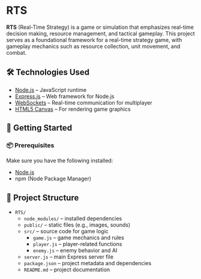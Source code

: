  # RTS

**RTS** (Real-Time Strategy) is a game or simulation that emphasizes real-time decision making, resource management, and tactical gameplay. This project serves as a foundational framework for a real-time strategy game, with gameplay mechanics such as resource collection, unit movement, and combat.

## 🛠️ Technologies Used

- [Node.js](https://nodejs.org/) – JavaScript runtime
- [Express.js](https://expressjs.com/) – Web framework for Node.js
- [WebSockets](https://developer.mozilla.org/en-US/docs/Web/API/WebSockets_API) – Real-time communication for multiplayer
- [HTML5 Canvas](https://developer.mozilla.org/en-US/docs/Web/API/Canvas_API) – For rendering game graphics

## 🚀 Getting Started

### 📦 Prerequisites

Make sure you have the following installed:
- [Node.js](https://nodejs.org/)
- npm (Node Package Manager)

## 📁 Project Structure

- `RTS/`
  - `node_modules/` – installed dependencies
  - `public/` – static files (e.g., images, sounds)
  - `src/` – source code for game logic
    - `game.js` – game mechanics and rules
    - `player.js` – player-related functions
    - `enemy.js` – enemy behavior and AI
  - `server.js` – main Express server file
  - `package.json` – project metadata and dependencies
  - `README.md` – project documentation

